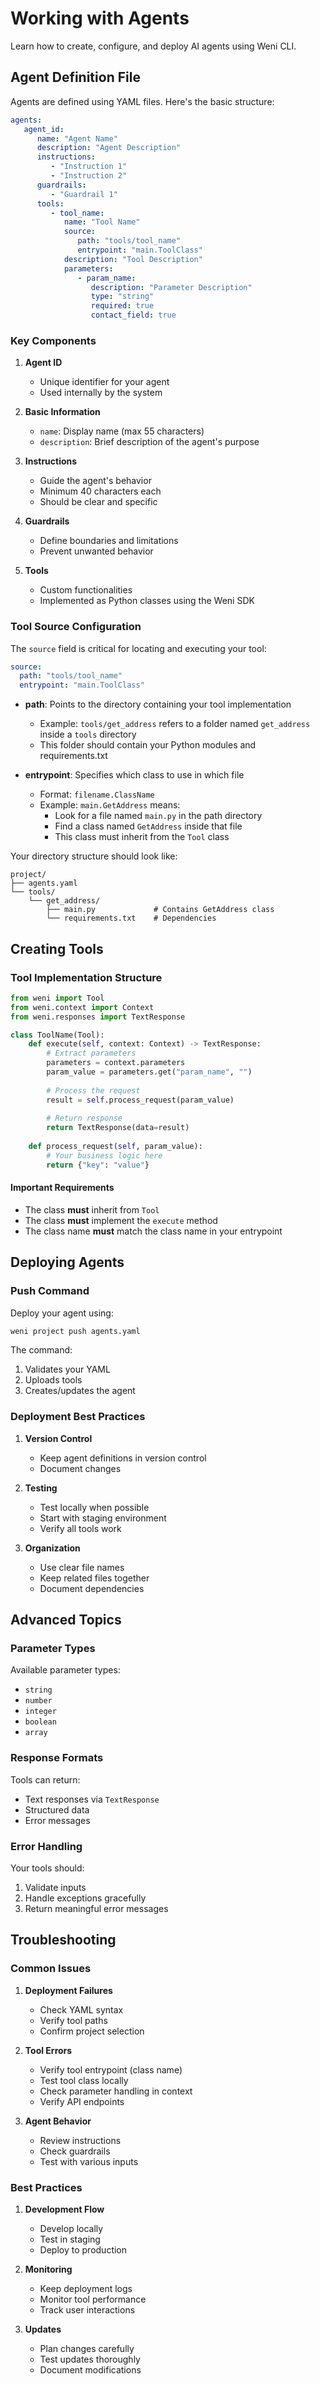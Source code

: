 # Working with Agents

Learn how to create, configure, and deploy AI agents using Weni CLI.

## Agent Definition File

Agents are defined using YAML files. Here's the basic structure:

```yaml
agents:
   agent_id:
      name: "Agent Name"
      description: "Agent Description"
      instructions:
         - "Instruction 1"
         - "Instruction 2"
      guardrails:
         - "Guardrail 1"
      tools:
         - tool_name:
            name: "Tool Name"
            source:
               path: "tools/tool_name"
               entrypoint: "main.ToolClass"
            description: "Tool Description"
            parameters:
               - param_name:
                  description: "Parameter Description"
                  type: "string"
                  required: true
                  contact_field: true
```

### Key Components

1. **Agent ID**
   - Unique identifier for your agent
   - Used internally by the system

2. **Basic Information**
   - `name`: Display name (max 55 characters)
   - `description`: Brief description of the agent's purpose

3. **Instructions**
   - Guide the agent's behavior
   - Minimum 40 characters each
   - Should be clear and specific

4. **Guardrails**
   - Define boundaries and limitations
   - Prevent unwanted behavior

5. **Tools**
   - Custom functionalities
   - Implemented as Python classes using the Weni SDK

### Tool Source Configuration

The `source` field is critical for locating and executing your tool:

```yaml
source:
  path: "tools/tool_name"
  entrypoint: "main.ToolClass"
```

- **path**: Points to the directory containing your tool implementation
  - Example: `tools/get_address` refers to a folder named `get_address` inside a `tools` directory
  - This folder should contain your Python modules and requirements.txt

- **entrypoint**: Specifies which class to use in which file
  - Format: `filename.ClassName`
  - Example: `main.GetAddress` means:
    - Look for a file named `main.py` in the path directory
    - Find a class named `GetAddress` inside that file
    - This class must inherit from the `Tool` class

Your directory structure should look like:
```
project/
├── agents.yaml
└── tools/
    └── get_address/
        ├── main.py             # Contains GetAddress class
        └── requirements.txt    # Dependencies
```

## Creating Tools

### Tool Implementation Structure

```python
from weni import Tool
from weni.context import Context
from weni.responses import TextResponse

class ToolName(Tool):
    def execute(self, context: Context) -> TextResponse:
        # Extract parameters
        parameters = context.parameters
        param_value = parameters.get("param_name", "")
        
        # Process the request
        result = self.process_request(param_value)
        
        # Return response
        return TextResponse(data=result)
        
    def process_request(self, param_value):
        # Your business logic here
        return {"key": "value"}
```

#### Important Requirements
- The class **must** inherit from `Tool`
- The class **must** implement the `execute` method
- The class name **must** match the class name in your entrypoint

## Deploying Agents

### Push Command

Deploy your agent using:

```bash
weni project push agents.yaml
```

The command:
1. Validates your YAML
2. Uploads tools
3. Creates/updates the agent

### Deployment Best Practices

1. **Version Control**
   - Keep agent definitions in version control
   - Document changes

2. **Testing**
   - Test locally when possible
   - Start with staging environment
   - Verify all tools work

3. **Organization**
   - Use clear file names
   - Keep related files together
   - Document dependencies

## Advanced Topics

### Parameter Types

Available parameter types:
- `string`
- `number`
- `integer`
- `boolean`
- `array`

### Response Formats

Tools can return:
- Text responses via `TextResponse`
- Structured data 
- Error messages

### Error Handling

Your tools should:
1. Validate inputs
2. Handle exceptions gracefully
3. Return meaningful error messages

## Troubleshooting

### Common Issues

1. **Deployment Failures**
   - Check YAML syntax
   - Verify tool paths
   - Confirm project selection

2. **Tool Errors**
   - Verify tool entrypoint (class name)
   - Test tool class locally
   - Check parameter handling in context
   - Verify API endpoints

3. **Agent Behavior**
   - Review instructions
   - Check guardrails
   - Test with various inputs

### Best Practices

1. **Development Flow**
   - Develop locally
   - Test in staging
   - Deploy to production

2. **Monitoring**
   - Keep deployment logs
   - Monitor tool performance
   - Track user interactions

3. **Updates**
   - Plan changes carefully
   - Test updates thoroughly
   - Document modifications
